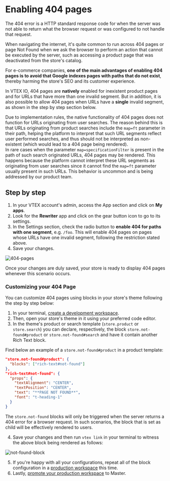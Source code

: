 # Enabling 404 pages

The 404 error is a HTTP standard response code for when the server was not able to return what the browser request or was configured to not handle that request.

When navigating the internet, it's quite common to run across 404 pages or page Not Found when we ask the browser to perform an action that cannot be executed by the server, such as accessing a product page that was deactivated from the store's catalog.

For e-commerce companies, **one of the main advantages of enabling 404 pages is to avoid that Google indexes pages with paths that do not exist**, thereby harming the store's SEO and its customer experience.

In VTEX IO, 404 pages are **natively** enabled for inexistent product pages and for URLs that have more than one invalid segment. But in addition, it is also possible to allow 404 pages when URLs have a **single** invalid segment, as shown in the step by step section below.

<div class="alert alert-info">
Due to implementation rules, the native functionality of 404 pages does not function for URLs originating from user searches. The reason behind this is that URLs originating from product searches include the <code>map=ft</code> parameter in their path, helping the platform to interpret that such URL segments reflect user performed searches, and thus should not be interpreted as non-existent (which would lead to a 404 page being rendered).
<div>

<div class="alert alert-warning">
In rare cases when the parameter <code>map=specificationFilter</code> is present in the path of such search originated URLs, 404 pages may be rendered. This happens because the platform cannot interpret these URL segments as originating from user searches since it cannot find the <code>map=ft</code> parameter usually present in such URLs. This behavior is uncommon and is being addressed by our product team.
<div>

## Step by step

1. In your VTEX account's admin, access the App section and click on **My apps**.
2. Look for the **Rewriter** app and click on the gear button icon to go to its settings.
3. In the Settings section, check the radio button to **enable 404 for paths with one segment**, e.g. `/foo`. This will enable 404 pages on pages whose URLs have one invalid segment, following the restriction stated above.
4. Save your changes.

![404-pages](https://user-images.githubusercontent.com/60782333/87157435-a0fb6600-c294-11ea-8f46-e47ac4549c6f.png)

Once your changes are duly saved, your store is ready to display 404 pages whenever this scenario occurs.

### Customizing your 404 Page

You can customize 404 pages using blocks in your store's theme following the step by step below:

1. In your terminal, [create a development workspace](https://vtex.io/docs/recipes/development/creating-a-development-workspace/).
2. Then, open your store's theme in it using your preferred code editor.
3. In the theme's product or search template (`store.product` or `store.search`) you can declare, respectively, the block `store.not-found#product` or `store.not-found#search`  and have it contain another Rich Text block. 

Find below an example of a `store.not-found#product` in a product template: 
 
```json
"store.not-found#product": {
  "blocks": ["rich-text#not-found"]
},
"rich-text#not-found": {
  "props": {
    "textAlignment": "CENTER",
    "textPosition": "CENTER",
    "text": "**PAGE NOT FOUND**",
    "font": "t-heading-1"
  }
}
```

<div class="alert alert-info">
The <code>store.not-found</code> blocks will only be triggered when the server returns a 404 error for a browser request. In such scenarios, the block that is set as child will be effectively rendered to users.
</div>

4. Save your changes and then run `vtex link` in your terminal to witness the above block being rendered as follows:  

![not-found-block](https://user-images.githubusercontent.com/52087100/76447318-4108b780-63a7-11ea-9b03-77413e0e4855.png)

5. If you're happy with all your configurations, repeat all of the block configuration in a [production workspace](https://vtex.io/docs/recipes/store/creating-a-production-workspace) this time.
6. Lastly, [promote your production workspace](https://vtex.io/docs/recipes/store/promoting-a-workspace-to-master) to Master.
